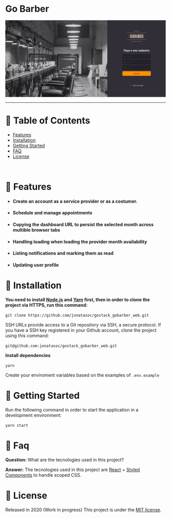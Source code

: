 # Go Barber

<p align="left">
   <img src="docs/gobarber-initial-screen.png" width="auto"/>
</p>

---

# :pushpin: Table of Contents

* [Features](#rocket-features)
* [Installation](#construction_worker-installation)
* [Getting Started](#runner-getting-started)
* [FAQ](#postbox-faq)
* [License](#closed_book-license)

<br />

# :rocket: Features

* #### Create an account as a service provider or as a costumer.
* #### Schedule and manage appointments
* #### Copying the dashboard URL to persist the selected month across multible browser tabs
* #### Handling loading when loading the provider month availability
* #### Listing notifications and marking them as read
* #### Updating user profile


# :construction_worker: Installation

**You need to install [Node.js](https://nodejs.org/en/download/) and [Yarn](https://yarnpkg.com/) first, then in order to clone the project via HTTPS, run this command:**

```git clone https://github.com/jonatasoc/gostack_gobarber_web.git```

SSH URLs provide access to a Git repository via SSH, a secure protocol. If you have a SSH key registered in your Github account, clone the project using this command:

```git@github.com:jonatasoc/gostack_gobarber_web.git```

**Install dependencies**

```yarn```

Create your enviroment variables based on the examples of ```.env.example```


# :runner: Getting Started

Run the following command in order to start the application in a development environment:

```yarn start```

# :postbox: Faq

**Question:** What are the tecnologies used in this project?

**Answer:** The tecnologies used in this project are [React](https://pt-br.reactjs.org/) + [Styled Components](https://styled-components.com/) to handle scoped CSS.

# :closed_book: License

Released in 2020 (Work in progress)
This project is under the [MIT license](https://github.com/LauraBeatris/gobarber-web/master/LICENSE).
